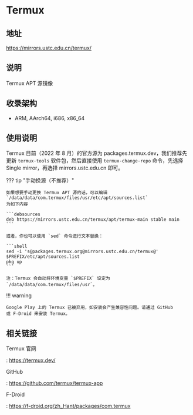 # Termux

## 地址

<https://mirrors.ustc.edu.cn/termux/>

## 说明

Termux APT 源镜像

## 收录架构

- ARM, AArch64, i686, x86_64

## 使用说明

Termux 目前（2022 年 8 月）的官方源为
packages.termux.dev，我们推荐先更新 `termux-tools` 软件包，然后直接使用
`termux-change-repo` 命令，先选择 Single mirror，再选择 mirrors.ustc.edu.cn
即可。

??? tip "手动换源（不推荐）"

    如果想要手动更换 Termux APT 源的话，可以编辑
    `/data/data/com.termux/files/usr/etc/apt/sources.list`
    为如下内容

    ```debsources
    deb https://mirrors.ustc.edu.cn/termux/apt/termux-main stable main
    ```

    或者，你也可以使用 `sed` 命令进行文本替换：

    ```shell
    sed -i 's@packages.termux.org@mirrors.ustc.edu.cn/termux@' $PREFIX/etc/apt/sources.list
    pkg up
    ```

    注：Termux 会自动将环境变量 `$PREFIX` 设定为 `/data/data/com.termux/files/usr`。

!!! warning

    Google Play 上的 Termux 已被弃用，如安装会产生兼容性问题。请通过 GitHub
    或 F-Droid 来安装 Termux。

## 相关链接

Termux 官网

:   <https://termux.dev/>

GitHub

:   <https://github.com/termux/termux-app>

F-Droid

:   <https://f-droid.org/zh_Hant/packages/com.termux>
